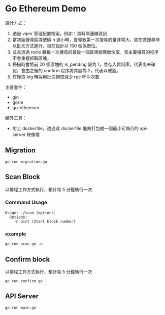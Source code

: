 # Go Ethereum Demo

設計方式：
1. 透過 viper 管理配置檔案，例如：資料庫連線資訊
1. 當初始搜尋區塊號碼 n 過小時，會導致第一次搜尋的量非常大，故在做搜尋時以批次方式進行，目前設計以 100 個為單位。
2. 並且透過 redis 將每一次搜尋的最後一個區塊號碼做快取，使主要搜尋的程序不會重複抓取區塊。
3. 掃描時會將前 20 個區塊的 is_pending 設為 1，並存入資料庫，代表尚未確認，會由之後的 confirm 程序將其設為 2，代表以確認。
4. 在獲取 log 時採用批次撈取減少 rpc 呼叫次數

主要套件：
- gin
- gorm
- go-ethereum

額外工具：
- 附上 dockerfile，透過此 dockerfile 能夠打包成一個最小可執行的 api-server 映像檔

## Migration
```shell
go run migration.go
```

## Scan Block
以排程工作方式執行，預計每 5 分鐘執行一次
### Command Usage
```
Usage: ./scan [options]
  Options:
    -n uint (Start block number)
```
### example
```shell
go run scan.go -n 
```

## Confirm block
以排程工作方式執行，預計每 5 分鐘執行一次
```shell
go run confirm.go 
```

## API Server
```shell
go run main.go
```